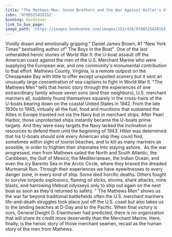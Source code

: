 ```yaml
---
title: "The Mathews Men: Seven Brothers and the War Against Hitler's U-Boats"
isbn: '9780525428152'
binding: Hardcover
link_to_buy_page:
image_path: 'https://images.booksense.com/images/152/428/9780525428152.jpg'
---
```



Vividly drawn and emotionally gripping."
Daniel James Brown, #1 "New York Times" bestselling author of" The Boys in the Boat"&nbsp;
One of the last unheralded heroic stories of World War II: the U-boat assault off the American coast against the men of the U.S. Merchant Marine who were supplying the European war, and one community's monumental contribution to that effort&nbsp;
Mathews County, Virginia, is a remote outpost on the Chesapeake Bay with little to offer except unspoiled scenery but it sent an unusually large concentration of sea captains to fight in World War II. "The Mathews Men" tells that heroic story through the experiences of one extraordinary family whose seven sons (and their neighbors), U.S. merchant mariners all, suddenly found themselves squarely in the cross-hairs of the U-boats bearing down on the coastal United States in 1942.
From the late 1930s to 1945, virtually all the fuel, food and munitions that sustained the Allies in Europe traveled not via the Navy but in merchant ships. After Pearl Harbor, those unprotected ships instantly became the U-boats prime targets. And they were easy targets the Navy lacked the inclination or resources to defend them until the beginning of 1943. Hitler was determined that his U-boats should sink every American ship they could find, sometimes within sight of tourist beaches, and to kill as many mariners as possible, in order to frighten their shipmates into staying ashore.&nbsp;
As the war progressed, men from Mathews sailed the North and South Atlantic, the Caribbean, the Gulf of Mexico, the Mediterranean, the Indian Ocean, and even the icy Barents Sea in the Arctic Circle, where they braved the dreaded Murmansk Run. Through their experiences we have eyewitnesses to every danger zone, in every kind of ship. Some died horrific deaths. Others fought to survive torpedo explosions, flaming oil slicks, storms, shark attacks, mine blasts, and harrowing lifeboat odysseys only to ship out again on the next boat as soon as they'd returned to safety.
" The Mathews Men" shows us the war far beyond traditional battlefields often the U.S. merchant mariners life-and-death struggles took place just off the U.S. coast but also takes us to the landing beaches at D-Day and to the Pacific. When final victory is ours, General Dwight D. Eisenhower had predicted, there is no organization that will share its credit more deservedly than the Merchant Marine. Here, finally, is the heroic story of those merchant seamen, recast as the human story of the men from Mathews.